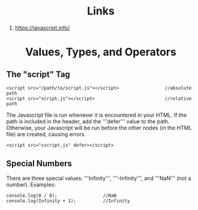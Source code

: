 <h1 align=center>Links</h1>

1. https://javascript.info/

<h1 align=center>Values, Types, and Operators</h1>

## The "script" Tag

    <script src="/path/to/script.js"></script>                 //absolute path
    <script src="script.js"></script>                          //relative path
    
The Javascript file is run whenever it is encountered in your HTML. If the path is included in the header, add the '''defer''' value to the path. Otherwise, your Javascript will be run before the other nodes (in the HTML file) are created, causing errors.

    <script src="sscript.js" defer></script>

## Special Numbers
There are three special values: '''Infinity''', '''-Infinity''', and '''NaN''' (not a number). Examples:

    console.log(0 / 0);                 //NaN
    console.log(Infinity + 1);          //Infinity
    
   
    
